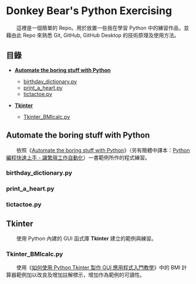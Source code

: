 # Donkey Bear's Python Exercising

　　這裡是一個簡單的 Repo。用於放置一些我在學習 Python 中的練習作品，並藉由此 Repo 來熟悉 Git, GitHub, GitHub Desktop 的技術原理及使用方法。

## 目錄

* **[Automate the boring stuff with Python](#Automate-the-boring-stuff-with-Python)**
  * [birthday_dictionary.py](#birthday_dictionary.py)
  * [print_a_heart.py](#print_a_heart.py)
  * [tictactoe.py](#tictactoe.py)

* **[Tkinter](#Tkinter)**
  * [Tkinter_BMIcalc.py](#Tkinter_BMIcalc.py)

## Automate the boring stuff with Python

　　依照《[Automate the boring stuff with Python](https://automatetheboringstuff.com/)》（另有簡體中譯本：[Python編程快速上手 - 讓繁瑣工作自動化](https://www.books.com.tw/products/CN11361197)）一書範例所作的程式練習。

### birthday_dictionary.py



### print_a_heart.py



### tictactoe.py



## Tkinter

　　使用 Python 內建的 GUI 函式庫 **Tkinter** 建立的範例與練習。

### Tkinter_BMIcalc.py

　　使用《[如何使用 Python Tkinter 製作 GUI 應用程式入門教學](https://blog.techbridge.cc/2019/09/21/how-to-use-python-tkinter-to-make-gui-app-tutorial/)》中的 BMI 計算器範例加以改良及增加註解標示，增加作為範例的可讀性。

